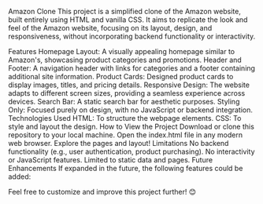 Amazon Clone
This project is a simplified clone of the Amazon website, built entirely using HTML and vanilla CSS. It aims to replicate the look and feel of the Amazon website, focusing on its layout, design, and responsiveness, without incorporating backend functionality or interactivity.

Features
Homepage Layout: A visually appealing homepage similar to Amazon's, showcasing product categories and promotions.
Header and Footer: A navigation header with links for categories and a footer containing additional site information.
Product Cards: Designed product cards to display images, titles, and pricing details.
Responsive Design: The website adapts to different screen sizes, providing a seamless experience across devices.
Search Bar: A static search bar for aesthetic purposes.
Styling Only: Focused purely on design, with no JavaScript or backend integration.
Technologies Used
HTML: To structure the webpage elements.
CSS: To style and layout the design.
How to View the Project
Download or clone this repository to your local machine.
Open the index.html file in any modern web browser.
Explore the pages and layout!
Limitations
No backend functionality (e.g., user authentication, product purchasing).
No interactivity or JavaScript features.
Limited to static data and pages.
Future Enhancements
If expanded in the future, the following features could be added:

Feel free to customize and improve this project further! 😊
